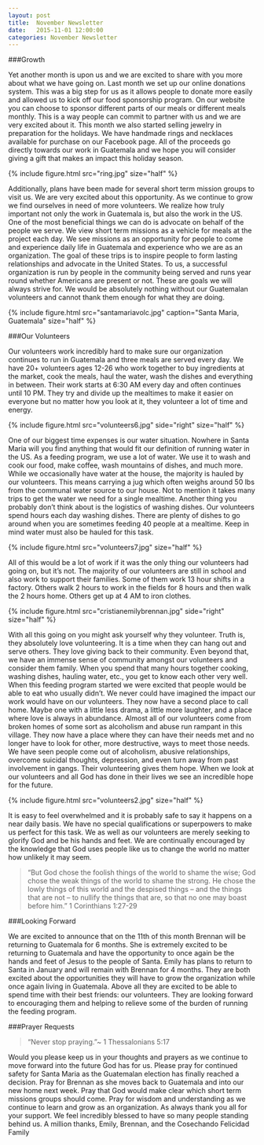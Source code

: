 ```yaml
---
layout: post
title:  November Newsletter
date:   2015-11-01 12:00:00
categories: November Newsletter
---
```


###Growth

Yet another month is upon us and we are excited to share 
with you more about what we have going on. Last month 
we set up our online donations system. This was a big 
step for us as it allows people to donate more easily and 
allowed us to kick off our food sponsorship program. On 
our website you can choose to sponsor different parts of 
our meals or different meals monthly. This is a way 
people can commit to partner with us and we are very 
excited about it. This month we also started selling 
jewelry in preparation for the holidays. We have 
handmade rings and necklaces available for purchase on 
our Facebook page. All of the proceeds go directly 
towards our work in Guatemala and we hope you will 
consider giving a gift that makes an impact this holiday 
season.

{% include figure.html src="ring.jpg" size="half" %}

Additionally, plans have been made for several short 
term mission groups to visit us. We are very excited 
about this opportunity. As we continue to grow we find 
ourselves in need of more volunteers. We realize how 
truly important not only the work in Guatemala is, but 
also the work in the US. One of the most beneficial 
things we can do is advocate on behalf of the people we 
serve. We view short term missions as a vehicle for
meals at the project each day. We see missions as an 
opportunity 
for people to come and experience daily life in 
Guatemala and experience who we are as an 
organization. The goal of these trips is to inspire people 
to form lasting relationships and advocate in the United 
States.  To us, a successful organization is run by people 
in the community being served and runs year round 
whether Americans are present or not. These are goals 
we will always strive for. We would be absolutely 
nothing without our Guatemalan volunteers and cannot 
thank them enough for what they are doing.

{% include figure.html src="santamariavolc.jpg" caption="Santa Maria, Guatemala" size="half" %}

###Our Volunteers

Our volunteers work incredibly hard to make sure our 
organization continues to run in Guatemala and three 
meals are served every day. We have 20+ volunteers ages 
12-26 who work together to buy ingredients at the 
market, cook the meals, haul the water, wash the dishes 
and everything in between. Their work starts at 6:30 AM 
every day and often continues until 10 PM. They try and 
divide up the mealtimes to make it easier on everyone but 
no matter how you look at it, they volunteer a lot of time 
and energy.

{% include figure.html src="volunteers6.jpg" side="right" size="half" %}

One of our biggest time expenses is our water situation. 
Nowhere in Santa Maria will you find anything that 
would fit our definition of running water in the US. As a 
feeding program, we use a lot of water. We use it to wash 
and cook our food, make coffee, wash mountains of 
dishes, and much more. While we occasionally have 
water at the house, the majority is hauled by our 
volunteers. This means carrying a jug which often 
weighs around 50 lbs from the communal water source to 
our house. Not to mention it takes many trips to get the 
water we need for a single mealtime. Another thing you 
probably don’t think about is the logistics of washing 
dishes. Our volunteers spend hours each day washing 
dishes. There are plenty of dishes to go around when you 
are sometimes feeding 40 people at a mealtime. Keep in 
mind water must also be hauled for this task.

{% include figure.html src="volunteers7.jpg" size="half" %}

All of this would be a lot of work if it was the only thing 
our volunteers had going on, but it’s not. The majority of 
our volunteers are still in school and also work to support 
their families. Some of them work 13 hour shifts in a 
factory. Others walk 2 hours to work in the fields for 8 
hours and then walk the 2 hours home. Others get up at 4 
AM to iron clothes.

{% include figure.html src="cristianemilybrennan.jpg" side="right" size="half" %}

With all this going on you might ask yourself why they 
volunteer. Truth is, they absolutely love volunteering. It 
is a time when they can hang out and serve others. They 
love giving back to their community. Even beyond that, 
we have an immense sense of community amongst our 
volunteers and consider them family. When you spend 
that many hours together cooking, washing dishes, 
hauling water, etc., you get to know each other very well. 
When this feeding program started we were excited that 
people would be able to eat who usually didn’t. We never 
could have imagined the impact our work would have on 
our volunteers. They now have a second place to call 
home. Maybe one with a little less drama, a little more
laughter, and a place where love is always in abundance. 
Almost all of our volunteers come from broken homes of 
some sort as alcoholism and abuse run rampant in this 
village. They now have a place where they can have their 
needs met and no longer have to look for other, more 
destructive, ways to meet those needs. We have seen 
people come out of alcoholism, abusive relationships, 
overcome suicidal thoughts, depression, and even turn 
away from past involvement in gangs. Their volunteering 
gives them hope. When we look at our volunteers and all 
God has done in their lives we see an incredible hope for 
the future.

{% include figure.html src="volunteers2.jpg" size="half" %}

It is easy to feel overwhelmed and it is probably safe to 
say it happens on a near daily basis. We have no special 
qualifications or superpowers to make us perfect for this 
task. We as well as our volunteers are merely seeking to 
glorify God and be his hands and feet. We are 
continually encouraged by the knowledge that God uses 
people like us to change the world no matter how 
unlikely it may seem.

>“But God chose the foolish things of the world to shame 
>the wise; God chose the weak things of the world to 
>shame the strong. He chose the lowly things of this world 
>and the despised things – and the things that are not – to 
>nullify the things that are, so that no one may boast 
>before him.” 1 Corinthians 1:27-29

###Looking Forward

We are excited to announce that on the 11th of this month 
Brennan will be returning to Guatemala for 6 months. 
She is extremely excited to be returning to Guatemala 
and have the opportunity to once again be the hands and 
feet of Jesus to the people of Santa. Emily has plans to 
return to Santa in January and will remain with Brennan
for 4 months. They are both excited about the 
opportunities they will have to grow the organization 
while once again living in Guatemala. Above all they are 
excited to be able to spend time with their best friends: 
our volunteers. They are looking forward to encouraging 
them and helping to relieve some of the burden of 
running the feeding program.

###Prayer Requests

>“Never stop praying.”~ 1 Thessalonians 5:17

Would you please keep us in your thoughts and prayers 
as we continue to move forward into the future God has 
for us. Please pray for continued safety for Santa Maria 
as the Guatemalan election has finally reached a 
decision. Pray for Brennan as she moves back to 
Guatemala and into our new home next week. Pray that 
God would make clear which short term missions groups 
should come. Pray for wisdom and understanding as we 
continue to learn and grow as an organization. As always 
thank you all for your support. We feel incredibly blessed 
to have so many people standing behind us.
A million thanks,
Emily, Brennan, and the Cosechando Felicidad Family
